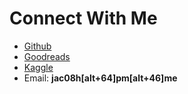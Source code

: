 # Connect With Me

* [Github](https://github.com/jac08h)
* [Goodreads](https://www.goodreads.com/user/show/93465238-jac08h)
* [Kaggle](https://www.kaggle.com/jac08h/)
* Email: **jac08h[alt+64]pm[alt+46]me**
